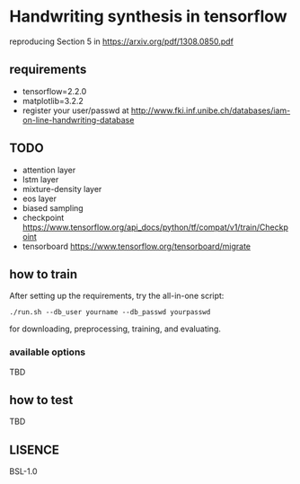 # Handwriting synthesis in tensorflow

reproducing Section 5 in https://arxiv.org/pdf/1308.0850.pdf

## requirements

- tensorflow=2.2.0
- matplotlib=3.2.2
- register your user/passwd at http://www.fki.inf.unibe.ch/databases/iam-on-line-handwriting-database

## TODO

- attention layer
- lstm layer
- mixture-density layer
- eos layer
- biased sampling
- checkpoint https://www.tensorflow.org/api_docs/python/tf/compat/v1/train/Checkpoint
- tensorboard https://www.tensorflow.org/tensorboard/migrate

## how to train

After setting up the requirements, try the all-in-one script: 
```
./run.sh --db_user yourname --db_passwd yourpasswd
```

for downloading, preprocessing, training, and evaluating.

### available options

TBD

## how to test

TBD

## LISENCE

BSL-1.0
